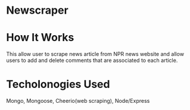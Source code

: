 # Newscraper


# How It Works
This allow user to scrape news article from NPR news website and allow users to add and delete comments that are associated to each article.

# Techolonogies Used
Mongo, Mongoose, Cheerio(web scraping), Node/Express

